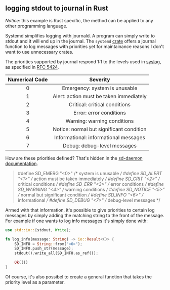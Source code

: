 ## logging stdout to journal in Rust

_Notice:_ this example is Rust specific, the method can be applied to any other programming language.  

Systemd simplifies logging with journald. A program can simply write to stdout and it will end up in the journal. 
The ```systemd``` [crate](https://crates.io/crates/systemd) offers a journal function to log messages with priorities yet for maintainance reasons I don't want to use unnecessary crates.

The priorities supported by journal respond 1:1 to the levels used in [syslog](https://linux.die.net/man/3/syslog), as specified in [RFC 5424](https://tools.ietf.org/html/rfc5424#section-6.2.1). 

| Numerical Code | Severity |
|:--------------:|:--------:|
|0| Emergency: system is unusable|
|1| Alert: action must be taken immediately|
|2| Critical: critical conditions|
|3| Error: error conditions|
|4| Warning: warning conditions|
|5| Notice: normal but significant condition|
|6| Informational: informational messages|
|7| Debug: debug-level messages|

              
How are these priorities defined? That's hidden in the [sd-daemon documentation](https://www.freedesktop.org/software/systemd/man/sd-daemon.html).

>#define SD_EMERG   "<0>"  /* system is unusable */
>#define SD_ALERT   "<1>"  /* action must be taken immediately */
>#define SD_CRIT    "<2>"  /* critical conditions */
>#define SD_ERR     "<3>"  /* error conditions */
>#define SD_WARNING "<4>"  /* warning conditions */
>#define SD_NOTICE  "<5>"  /* normal but significant condition */
>#define SD_INFO    "<6>"  /* informational */
>#define SD_DEBUG   "<7>"  /* debug-level messages */

Armed with that information, it's possible to give priorities to certain log messages by simply adding the matching string to the front of the message. For example if one wants to log info messages it's simply done with: 
```rust
use std::io::{stdout, Write};

fn log_info(message: String) -> io::Result<()> {
    SD_INFO = String::from("<6>");
    SD_INFO.push_str(message);
    stdout().write_all(SD_INFO.as_ref());

    Ok(())
}
```

Of course, it's also possibel to create a general function that takes the priority level as a parameter.

